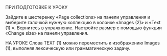 ПРИ ПОДГОТОВКЕ К УРОКУ

Зайдите в шестеренку «Page collections» на панели управления и выберите галочкой нужную коллекцию в колонке «Images (2)» и «Text (1) ». Вернитесь в упражнение. 
Настройте размер с помощью функции «Change size» на панели управления.

НА УРОКЕ
Слова TEXT (1) можно переместить к изображению Images (1), выполняя лексическую или грамматическую задачу.
